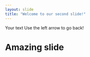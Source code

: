 ```yaml
---
layout: slide
title: "Welcome to our second slide!"
---
```

Your text
Use the left arrow to go back!
# Amazing slide
